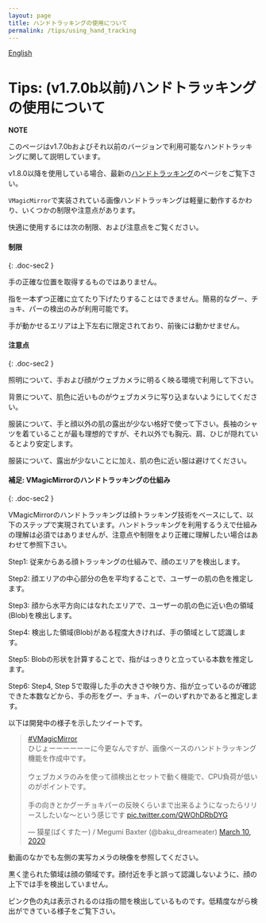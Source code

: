 ```yaml
---
layout: page
title: ハンドトラッキングの使用について
permalink: /tips/using_hand_tracking
---
```


[English](../en/tips/using_hand_tracking)

# Tips: (v1.7.0b以前)ハンドトラッキングの使用について

<div class="note-area" markdown="1">

**NOTE**

このページはv1.7.0bおよびそれ以前のバージョンで利用可能なハンドトラッキングに関して説明しています。

v1.8.0以降を使用している場合、最新の[ハンドトラッキング](../docs/hand_tracking)のページをご覧下さい。

</div>

`VMagicMirror`で実装されている画像ハンドトラッキングは軽量に動作するかわり、いくつかの制限や注意点があります。

快適に使用するには次の制限、および注意点をご覧ください。

#### 制限
{: .doc-sec2 }

手の正確な位置を取得するものではありません。

指を一本ずつ正確に立てたり下げたりすることはできません。簡易的なグー、チョキ、パーの検出のみが利用可能です。

手が動かせるエリアは上下左右に限定されており、前後には動かせません。


#### 注意点
{: .doc-sec2 }

照明について、手および顔がウェブカメラに明るく映る環境で利用して下さい。

背景について、肌色に近いものがウェブカメラに写り込まないようにしてください。

服装について、手と顔以外の肌の露出が少ない格好で使って下さい。長袖のシャツを着ていることが最も理想的ですが、それ以外でも胸元、肩、ひじが隠れているとより安定します。

服装について、露出が少ないことに加え、肌の色に近い服は避けてください。


#### 補足: VMagicMirrorのハンドトラッキングの仕組み
{: .doc-sec2 }

VMagicMirrorのハンドトラッキングは顔トラッキング技術をベースにして、以下のステップで実現されています。ハンドトラッキングを利用するうえで仕組みの理解は必須ではありませんが、注意点や制限をより正確に理解したい場合はあわせて参照下さい。

Step1: 従来からある顔トラッキングの仕組みで、顔のエリアを検出します。

Step2: 顔エリアの中心部分の色を平均することで、ユーザーの肌の色を推定します。

Step3: 顔から水平方向にはなれたエリアで、ユーザーの肌の色に近い色の領域(Blob)を検出します。

Step4: 検出した領域(Blob)がある程度大きければ、手の領域として認識します。

Step5: Blobの形状を計算することで、指がはっきりと立っている本数を推定します。

Step6: Step4, Step 5で取得した手の大きさや映り方、指が立っているのが確認できた本数などから、手の形をグー、チョキ、パーのいずれかであると推定します。

以下は開発中の様子を示したツイートです。

<blockquote class="twitter-tweet"><p lang="ja" dir="ltr"><a href="https://twitter.com/hashtag/VMagicMirror?src=hash&amp;ref_src=twsrc%5Etfw">#VMagicMirror</a><br>ひじょーーーーーーに今更なんですが、画像ベースのハンドトラッキング機能を作成中です。<br><br>ウェブカメラのみを使って顔検出とセットで動く機能で、CPU負荷が低いのがポイントです。<br><br>手の向きとかグーチョキパーの反映くらいまで出来るようになったらリリースしたいな～という感じです <a href="https://t.co/QWOhDRbDYG">pic.twitter.com/QWOhDRbDYG</a></p>&mdash; 獏星(ばくすたー) / Megumi Baxter (@baku_dreameater) <a href="https://twitter.com/baku_dreameater/status/1237380280127643650?ref_src=twsrc%5Etfw">March 10, 2020</a></blockquote> <script async src="https://platform.twitter.com/widgets.js" charset="utf-8"></script>

動画のなかでも左側の実写カメラの映像を参照してください。

黒く塗られた領域は顔の領域です。顔付近を手と誤って認識しないように、顔の上下では手を検出していません。

ピンク色の丸は表示されるのは指の間を検出しているものです。低精度ながら検出ができている様子をご覧下さい。
